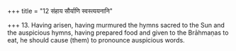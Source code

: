 +++
title = "12 संहाय सौर्याणि स्वस्त्ययनानि"

+++
13. Having arisen, having murmured the hymns sacred to the Sun and the auspicious hymns, having prepared food and given to the Brāhmaṇas to eat, he should cause (them) to pronounce auspicious words.
